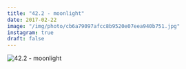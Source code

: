 ```yaml
---
title: "42.2 - moonlight"
date: 2017-02-22
image: "/img/photo/cb6a79097afcc8b9520e07eea940b751.jpg"
instagram: true
draft: false
---
```


![42.2 - moonlight](/img/photo/cb6a79097afcc8b9520e07eea940b751.jpg)
